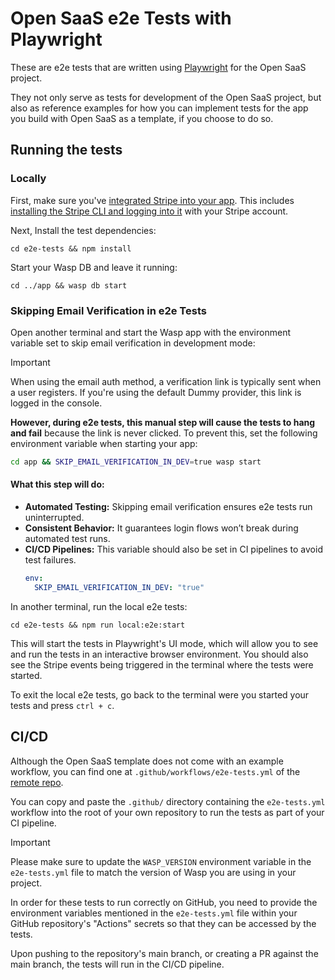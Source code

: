 # Open SaaS e2e Tests with Playwright

These are e2e tests that are written using [Playwright](https://playwright.dev/) for the Open SaaS project.

They not only serve as tests for development of the Open SaaS project, but also as reference examples for how you can implement tests for the app you build with Open SaaS as a template, if you choose to do so.

## Running the tests

### Locally

First, make sure you've [integrated Stripe into your app](https://docs.opensaas.sh/guides/stripe-integration/). This includes [installing the Stripe CLI and logging into it](https://docs.opensaas.sh/guides/stripe-testing/) with your Stripe account.

Next, Install the test dependencies:

```shell
cd e2e-tests && npm install
```

Start your Wasp DB and leave it running:

```shell
cd ../app && wasp db start
```

### Skipping Email Verification in e2e Tests

Open another terminal and start the Wasp app with the environment variable set to skip email verification in development mode:

> [!IMPORTANT]  
> When using the email auth method, a verification link is typically sent when a user registers. If you're using the default Dummy provider, this link is logged in the console.
>
> **However, during e2e tests, this manual step will cause the tests to hang and fail** because the link is never clicked. To prevent this, set the following environment variable when starting your app:

```bash
cd app && SKIP_EMAIL_VERIFICATION_IN_DEV=true wasp start
```

#### What this step will do:

- **Automated Testing:** Skipping email verification ensures e2e tests run uninterrupted.
- **Consistent Behavior:** It guarantees login flows won’t break during automated test runs.
- **CI/CD Pipelines:** This variable should also be set in CI pipelines to avoid test failures.
  ```yaml
  env:
    SKIP_EMAIL_VERIFICATION_IN_DEV: "true"
  ```

In another terminal, run the local e2e tests:

```shell
cd e2e-tests && npm run local:e2e:start
```

This will start the tests in Playwright's UI mode, which will allow you to see and run the tests in an interactive browser environment. You should also see the Stripe events being triggered in the terminal where the tests were started.

To exit the local e2e tests, go back to the terminal were you started your tests and press `ctrl + c`.

## CI/CD

Although the Open SaaS template does not come with an example workflow, you can find one at `.github/workflows/e2e-tests.yml` of the [remote repo](https://github.com/wasp-lang/open-saas).

You can copy and paste the `.github/` directory containing the `e2e-tests.yml` workflow into the root of your own repository to run the tests as part of your CI pipeline.

> [!IMPORTANT]  
> Please make sure to update the `WASP_VERSION` environment variable in the `e2e-tests.yml` file to match the version of Wasp you are using in your project.

In order for these tests to run correctly on GitHub, you need to provide the environment variables mentioned in the `e2e-tests.yml` file within your GitHub repository's "Actions" secrets so that they can be accessed by the tests.

Upon pushing to the repository's main branch, or creating a PR against the main branch, the tests will run in the CI/CD pipeline.
